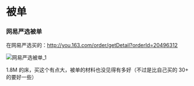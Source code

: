 # 被单

### 网易严选被单

在网易严选买的：http://you.163.com/order/getDetail?orderId=20496312

![网易严选被单_1](http://yanxuan.nosdn.127.net/3b6c39ebe125defa65a8daf693cff5fd.png?imageView&thumbnail=100x100&quality=95)

1.8M 的床，买这个有点大，被单的材料也没见得有多好（不过是比自己买的 30+ 的要好一些）



